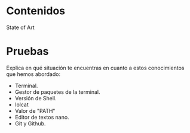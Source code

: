 
# Contenidos

State of Art  


# Pruebas

Explica en qué situación te encuentras en cuanto a estos conocimientos que hemos abordado:  

-   Terminal.
-   Gestor de paquetes de la terminal.
-   Versión de Shell.
-   lolcat
-   Valor de "PATH"
-   Editor de textos nano.
-   Git y Github.

